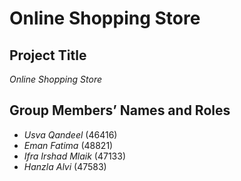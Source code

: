 # Online Shopping Store

## Project Title  
*Online Shopping Store*

## Group Members’ Names and Roles  
- *Usva Qandeel* (46416)  
- *Eman Fatima* (48821)  
- *Ifra Irshad Mlaik* (47133)  
- *Hanzla Alvi* (47583)